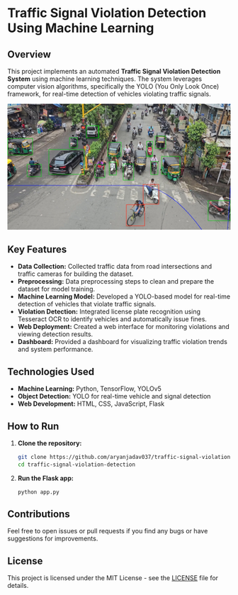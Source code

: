 
# Traffic Signal Violation Detection Using Machine Learning

## Overview

This project implements an automated **Traffic Signal Violation Detection System** using machine learning techniques. The system leverages computer vision algorithms, specifically the YOLO (You Only Look Once) framework, for real-time detection of vehicles violating traffic signals. 

![My Banner](demo.jpg)


## Key Features

- **Data Collection:** Collected traffic data from road intersections and traffic cameras for building the dataset.
- **Preprocessing:** Data preprocessing steps to clean and prepare the dataset for model training.
- **Machine Learning Model:** Developed a YOLO-based model for real-time detection of vehicles that violate traffic signals.
- **Violation Detection:** Integrated license plate recognition using Tesseract OCR to identify vehicles and automatically issue fines.
- **Web Deployment:** Created a web interface for monitoring violations and viewing detection results.
- **Dashboard:** Provided a dashboard for visualizing traffic violation trends and system performance.

## Technologies Used

- **Machine Learning:** Python, TensorFlow, YOLOv5
- **Object Detection:** YOLO for real-time vehicle and signal detection
- **Web Development:** HTML, CSS, JavaScript, Flask

## How to Run

1. **Clone the repository:**
   ```bash
   git clone https://github.com/aryanjadav037/traffic-signal-violation-detection.git
   cd traffic-signal-violation-detection
   ```


2. **Run the Flask app:**
   ```bash
   python app.py
   ```

## Contributions

Feel free to open issues or pull requests if you find any bugs or have suggestions for improvements.

## License

This project is licensed under the MIT License - see the [LICENSE](LICENSE) file for details.
